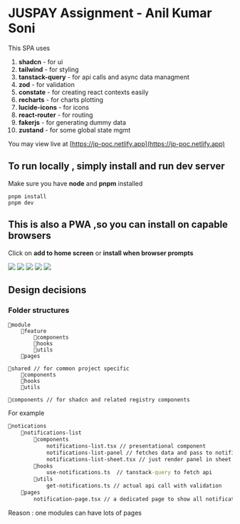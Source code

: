 # JUSPAY Assignment - Anil Kumar Soni

This SPA uses

1. **shadcn** - for ui
2. **tailwind** - for styling
3. **tanstack-query** - for api calls and async data managment
4. **zod** - for validation
5. **constate** - for creating react contexts easily
6. **recharts** - for charts plotting
7. **lucide-icons** - for icons
8. **react-router** - for routing
9. **fakerjs** - for generating dummy data
10. **zustand** - for some global state mgmt

You may view live at [https://jp-poc.netlify.app](https://jp-poc.netlify.app)

## To run locally , simply install and run dev server

Make sure you have **node** and **pnpm** installed

```
pnpm install
pnpm dev
```

## This is also a PWA ,so you can install on capable browsers

Click on **add to home screen** or **install when browser prompts**

<img src="https://raw.githubusercontent.com/AnilSonix/juspay-assignment/refs/heads/main/public/screenshots/s1.png" />
<img src="https://raw.githubusercontent.com/AnilSonix/juspay-assignment/refs/heads/main/public/screenshots/s2.png" />
<img src="https://raw.githubusercontent.com/AnilSonix/juspay-assignment/refs/heads/main/public/screenshots/s3.png" />
<img src="https://raw.githubusercontent.com/AnilSonix/juspay-assignment/refs/heads/main/public/screenshots/s4.png" />
<img src="https://raw.githubusercontent.com/AnilSonix/juspay-assignment/refs/heads/main/public/screenshots/s5.png" />

## Design decisions

### Folder structures

```
📂module
    📂feature
        📂components
        📂hooks
        📂utils
    📂pages

📂shared // for common project specific
    📂components
    📂hooks
    📂utils

📂components // for shadcn and related registry components

```

For example

```cmd
📂notications
    📂notifications-list
        📂components
            notifications-list.tsx // presentational component
            notifications-list-panel // fetches data and pass to notifications-list to render
            notifications-list-sheet.tsx // just render panel in sheet
        📂hooks
            use-notifications.ts  // tanstack-query to fetch api
        📂utils
            get-notifications.ts // actual api call with validation
    📂pages
        notification-page.tsx // a dedicated page to show all notification etc

```

Reason : one modules can have lots of pages

